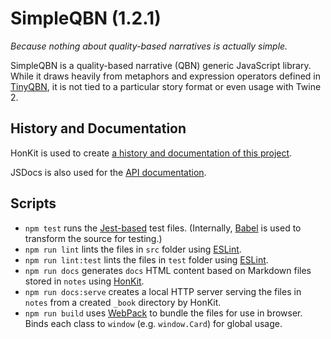 # SimpleQBN (1.2.1)

*Because nothing about quality-based narratives is actually simple.*

SimpleQBN is a quality-based narrative (QBN) generic JavaScript library. While it draws heavily from metaphors and expression operators defined in [TinyQBN](https://github.com/JoshuaGrams/tiny-qbn), it is not tied to a particular story format or even usage with Twine 2.

## History and Documentation

HonKit is used to create [a history and documentation of this project](https://videlais.github.io/simple-qbn/).

JSDocs is also used for the [API documentation](https://videlais.github.io/simple-qbn/api).

## Scripts

- `npm test` runs the [Jest-based](https://jestjs.io/en/) test files. (Internally, [Babel](https://babeljs.io/) is used to transform the source for testing.)
- `npm run lint` lints the files in `src` folder using [ESLint](https://eslint.org/).
- `npm run lint:test` lints the files in `test` folder using [ESLint](https://eslint.org/).
- `npm run docs` generates `docs` HTML content based on Markdown files stored in `notes` using [HonKit](https://github.com/honkit/honkit).
- `npm run docs:serve` creates a local HTTP server serving the files in `notes` from a created `_book` directory by HonKit.
- `npm run build` uses [WebPack](https://webpack.js.org/) to bundle the files for use in browser. Binds each class to `window` (e.g. `window.Card`) for global usage.
